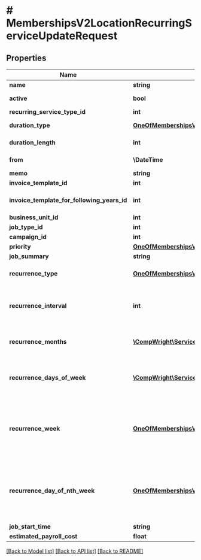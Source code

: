 # # MembershipsV2LocationRecurringServiceUpdateRequest

## Properties

Name | Type | Description | Notes
------------ | ------------- | ------------- | -------------
**name** | **string** | Recurring service name | [optional]
**active** | **bool** | Whether recurring service is active | [optional]
**recurring_service_type_id** | **int** | Recurring Service Type ID | [optional]
**duration_type** | [**OneOfMembershipsV2ServiceRecurrenceDuration**](OneOfMembershipsV2ServiceRecurrenceDuration.md) | The recurrence duration type | [optional]
**duration_length** | **int** | The duration length for the given duration type | [optional]
**from** | **\DateTime** | Beginning date of recurring service | [optional]
**memo** | **string** | Memo | [optional]
**invoice_template_id** | **int** | Invoice template ID | [optional]
**invoice_template_for_following_years_id** | **int** | Invoice template ID for the 2nd year and following (for ongoing memberships) | [optional]
**business_unit_id** | **int** | Business unit ID | [optional]
**job_type_id** | **int** | Job type ID | [optional]
**campaign_id** | **int** | Campaign ID | [optional]
**priority** | [**OneOfMembershipsV2Priority**](OneOfMembershipsV2Priority.md) | Recurring service priority | [optional]
**job_summary** | **string** | Job summary | [optional]
**recurrence_type** | [**OneOfMembershipsV2ServiceRecurrenceType**](OneOfMembershipsV2ServiceRecurrenceType.md) | The recurrence type (e.g. Daily, Weekly, Monthly, etc.) | [optional]
**recurrence_interval** | **int** | The recurrence interval for the given recurrence type. Can be 0 when RecurrenceType is Seasonal. | [optional]
**recurrence_months** | [**\CompWright\ServiceTitan\Model\MembershipsV2Month[]**](MembershipsV2Month.md) | A list of months when the recurring service occurs, if it is a seasonal recurrence type | [optional]
**recurrence_days_of_week** | [**\CompWright\ServiceTitan\Model\MembershipsV2WeekDay[]**](MembershipsV2WeekDay.md) | A list specifying which days of the week this recurring service recurs when RecurrenceType is Weekly | [optional]
**recurrence_week** | [**OneOfMembershipsV2WeekOfMonth**](OneOfMembershipsV2WeekOfMonth.md) | Enum value corresponding to which week of the month this recurring service recurs when RecurrenceType is NthWeekdayOfMonth. Used with RecurrenceDayOfNthWeek. | [optional]
**recurrence_day_of_nth_week** | [**OneOfMembershipsV2WeekDay**](OneOfMembershipsV2WeekDay.md) | Enum value corresponding to which day of the week this recurring service recurs when RecurrenceType is NthWeekdayOfMonth. Used with RecurrenceWeek. | [optional]
**job_start_time** | **string** | Job start time | [optional]
**estimated_payroll_cost** | **float** | Estimated payroll cost | [optional]

[[Back to Model list]](../../README.md#models) [[Back to API list]](../../README.md#endpoints) [[Back to README]](../../README.md)
